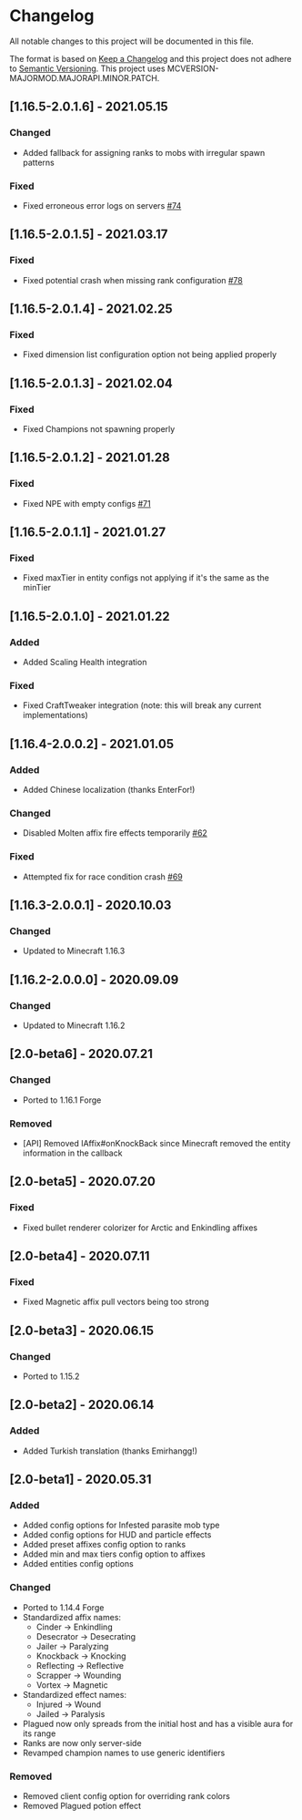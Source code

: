 # Changelog
All notable changes to this project will be documented in this file.

The format is based on [Keep a Changelog](http://keepachangelog.com/en/1.0.0/) and this project does not adhere to [Semantic Versioning](http://semver.org/spec/v2.0.0.html).
This project uses MCVERSION-MAJORMOD.MAJORAPI.MINOR.PATCH.

## [1.16.5-2.0.1.6] - 2021.05.15
### Changed
- Added fallback for assigning ranks to mobs with irregular spawn patterns
### Fixed
- Fixed erroneous error logs on servers [#74](https://github.com/TheIllusiveC4/Champions/issues/74)

## [1.16.5-2.0.1.5] - 2021.03.17
### Fixed
- Fixed potential crash when missing rank configuration [#78](https://github.com/TheIllusiveC4/Champions/issues/78)

## [1.16.5-2.0.1.4] - 2021.02.25
### Fixed
- Fixed dimension list configuration option not being applied properly

## [1.16.5-2.0.1.3] - 2021.02.04
### Fixed
- Fixed Champions not spawning properly

## [1.16.5-2.0.1.2] - 2021.01.28
### Fixed
- Fixed NPE with empty configs [#71](https://github.com/TheIllusiveC4/Champions/issues/71)

## [1.16.5-2.0.1.1] - 2021.01.27
### Fixed
- Fixed maxTier in entity configs not applying if it's the same as the minTier

## [1.16.5-2.0.1.0] - 2021.01.22
### Added
- Added Scaling Health integration
### Fixed
- Fixed CraftTweaker integration (note: this will break any current implementations)

## [1.16.4-2.0.0.2] - 2021.01.05
### Added
- Added Chinese localization (thanks EnterFor!)
### Changed
- Disabled Molten affix fire effects temporarily [#62](https://github.com/TheIllusiveC4/Champions/issues/62)
### Fixed
- Attempted fix for race condition crash [#69](https://github.com/TheIllusiveC4/Champions/issues/69)

## [1.16.3-2.0.0.1] - 2020.10.03
### Changed
- Updated to Minecraft 1.16.3

## [1.16.2-2.0.0.0] - 2020.09.09
### Changed
- Updated to Minecraft 1.16.2

## [2.0-beta6] - 2020.07.21
### Changed
- Ported to 1.16.1 Forge
### Removed
- [API] Removed IAffix#onKnockBack since Minecraft removed the entity information in the callback

## [2.0-beta5] - 2020.07.20
### Fixed
- Fixed bullet renderer colorizer for Arctic and Enkindling affixes

## [2.0-beta4] - 2020.07.11
### Fixed
- Fixed Magnetic affix pull vectors being too strong

## [2.0-beta3] - 2020.06.15
### Changed
- Ported to 1.15.2

## [2.0-beta2] - 2020.06.14
### Added
- Added Turkish translation (thanks Emirhangg!)

## [2.0-beta1] - 2020.05.31
### Added
- Added config options for Infested parasite mob type
- Added config options for HUD and particle effects
- Added preset affixes config option to ranks
- Added min and max tiers config option to affixes
- Added entities config options
### Changed
- Ported to 1.14.4 Forge
- Standardized affix names:
    - Cinder -> Enkindling
    - Desecrator -> Desecrating
    - Jailer -> Paralyzing
    - Knockback -> Knocking
    - Reflecting -> Reflective
    - Scrapper -> Wounding
    - Vortex -> Magnetic
- Standardized effect names:
    - Injured -> Wound
    - Jailed -> Paralysis
- Plagued now only spreads from the initial host and has a visible aura for its range
- Ranks are now only server-side
- Revamped champion names to use generic identifiers
### Removed
- Removed client config option for overriding rank colors
- Removed Plagued potion effect